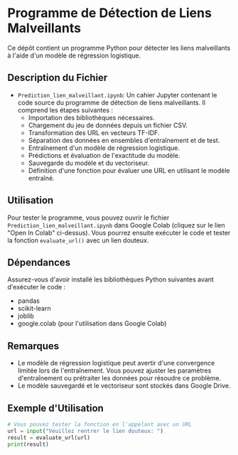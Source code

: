 # Programme de Détection de Liens Malveillants

Ce dépôt contient un programme Python pour détecter les liens malveillants à l'aide d'un modèle de régression logistique.

## Description du Fichier

- `Prediction_lien_malveillant.ipynb`: Un cahier Jupyter contenant le code source du programme de détection de liens malveillants. Il comprend les étapes suivantes :
  - Importation des bibliothèques nécessaires.
  - Chargement du jeu de données depuis un fichier CSV.
  - Transformation des URL en vecteurs TF-IDF.
  - Séparation des données en ensembles d'entraînement et de test.
  - Entraînement d'un modèle de régression logistique.
  - Prédictions et évaluation de l'exactitude du modèle.
  - Sauvegarde du modèle et du vectoriseur.
  - Définition d'une fonction pour évaluer une URL en utilisant le modèle entraîné.

## Utilisation

Pour tester le programme, vous pouvez ouvrir le fichier `Prediction_lien_malveillant.ipynb` dans Google Colab (cliquez sur le lien "Open In Colab" ci-dessus). Vous pourrez ensuite exécuter le code et tester la fonction `evaluate_url()` avec un lien douteux.

## Dépendances

Assurez-vous d'avoir installé les bibliothèques Python suivantes avant d'exécuter le code :
- pandas
- scikit-learn
- joblib
- google.colab (pour l'utilisation dans Google Colab)

## Remarques

- Le modèle de régression logistique peut avertir d'une convergence limitée lors de l'entraînement. Vous pouvez ajuster les paramètres d'entraînement ou prétraiter les données pour résoudre ce problème.
- Le modèle sauvegardé et le vectoriseur sont stockés dans Google Drive.

## Exemple d'Utilisation

```python
# Vous pouvez tester la fonction en l'appelant avec un URL
url = input("Veuillez rentrer le lien douteux: ")
result = evaluate_url(url)
print(result)
